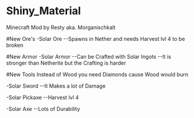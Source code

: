 # Shiny_Material
Minecraft Mod by Resty aka. Morganischkalt

#New Ore's
-Solar Ore
--Spawns in Nether and needs Harvest lvl 4 to be broken

#New Armor
-Solar Armor
--Can be Crafted with Solar Ingots
--It is stronger than Netherite but the Crafting is harder

#New Tools
 Instead of Wood you need Diamonds cause Wood would burn

-Solar Sword
--It Makes a lot of Damage

-Solar Pickaxe
--Harvest lvl 4 

-Solar Axe
--Lots of Durability
